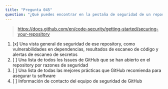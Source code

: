 ```yaml
---
title: "Pregunta 045"
question: "¿Qué puedes encontrar en la pestaña de seguridad de un repository?"
---
```



> https://docs.github.com/en/code-security/getting-started/securing-your-repository
1. [x] Una vista general de seguridad de ese repository, como vulnerabilidades en dependencias, resultados de escaneo de código y alertas de escaneo de secretos
1. [ ] Una lista de todos los Issues de GitHub que se han abierto en el repository por razones de seguridad
1. [ ] Una lista de todas las mejores prácticas que GitHub recomienda para asegurar tu software
1. [ ] Información de contacto del equipo de seguridad de GitHub
